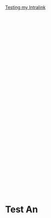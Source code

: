 
[Testing my Intralink](/#testlink)

<br/>
<br/>
<br/>
<br/>
<br/>
<br/><br/>
<br/>
<br/>
<br/><br/><br/><br/><br/><br/><br/><br/><br/><br/><br/><br/><br/><br/><br/><br/><br/><br/><br/><br/><br/><br/><br/><br/>

# Test An <a name="testlink"></a>
